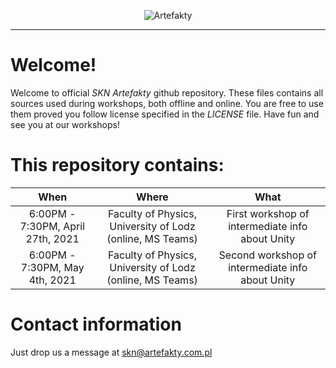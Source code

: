 <p align="center"><img src="http://artefakty.com.pl/logo.png" alt="Artefakty"></p>

---

# Welcome!

Welcome to official *SKN Artefakty* github repository. These files contains all sources used during workshops, both offline and online. You are free to use them proved you follow license specified in the *LICENSE* file. Have fun and see you at our workshops!

# This repository contains:

When | Where | What
:---: | :---: | :---:
6:00PM - 7:30PM, April 27th, 2021|Faculty of Physics, University of Lodz (online, MS Teams)|First workshop of intermediate info about Unity
6:00PM - 7:30PM, May 4th, 2021|Faculty of Physics, University of Lodz (online, MS Teams)|Second workshop of intermediate info about Unity

# Contact information

Just drop us a message at skn@artefakty.com.pl